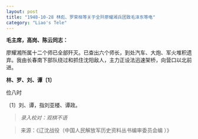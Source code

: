```yaml
---
layout: post
title: "1948-10-28 林彪、罗荣桓等关于全歼廖耀湘兵团致毛泽东等电"
category: "Liao's Tele"
---
```

**毛主席，高岗、陈云同志：**

廖耀湘所属十二个师已全部歼灭。已查出六个师长，到处汽车、大炮、军火堆积遗弃。我由长春南下部队绕过和抓住沈阳敌人，主力正设法迅速架桥，向营口以北前进。

**林、罗、刘、谭〔1〕**

俭八时

〔1〕刘、谭，指刘亚楼、谭政。



> *录入校对：观棋不语*

> 来源：《辽沈战役（中国人民解放军历史资料丛书编审委员会编 ）》
